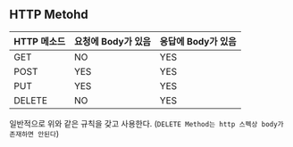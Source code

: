 ## HTTP Metohd

| HTTP 메소드 | 요청에 Body가 있음 | 응답에 Body가 있음 |
|------|---|---|
| GET | NO | YES |
| POST | YES | YES |
| PUT | YES | YES |
| DELETE | NO | YES |

일반적으로 위와 같은 규칙을 갖고 사용한다. (`DELETE Method는 http 스펙상 body가 존재하면 안된다`)

